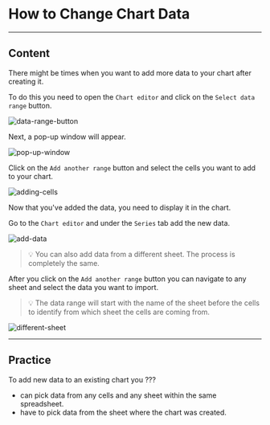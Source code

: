 ﻿---
author: Stefan-Stojanovic

type: normal

category: how to

---

# How to Change Chart Data

---
## Content

There might be times when you want to add more data to your chart after creating it.

To do this you need to open the `Chart editor` and click on the `Select data range` button.

![data-range-button](https://img.enkipro.com/afd5b73d0f78ecf13b1398271120b703.png)

Next, a pop-up window will appear.

![pop-up-window](https://img.enkipro.com/0f479f78ca3db3a4ef3ac5f41116b802.png)

Click on the `Add another range` button and select the cells you want to add to your chart.

![adding-cells](https://img.enkipro.com/fb5f7fa2d26eec8678c1ccd00ff1c1e2.gif)

Now that you've added the data, you need to display it in the chart.

Go to the `Chart editor` and under the `Series` tab add the new data.

![add-data](https://img.enkipro.com/4eead76d50845348387de7a0539efcb5.gif)

> 💡 You can also add data from a different sheet. The process is completely the same. 

After you click on the `Add another range` button you can navigate to any sheet and select the data you want to import. 

> 💡 The data range will start with the name of the sheet before the cells to identify from which sheet the cells are coming from.

![different-sheet](https://img.enkipro.com/ec415503b47e9a32facc1c16d25f981f.gif)

---
## Practice

To add new data to an existing chart you ???

* can pick data from any cells and any sheet within the same spreadsheet.
* have to pick data from the sheet where the chart was created.